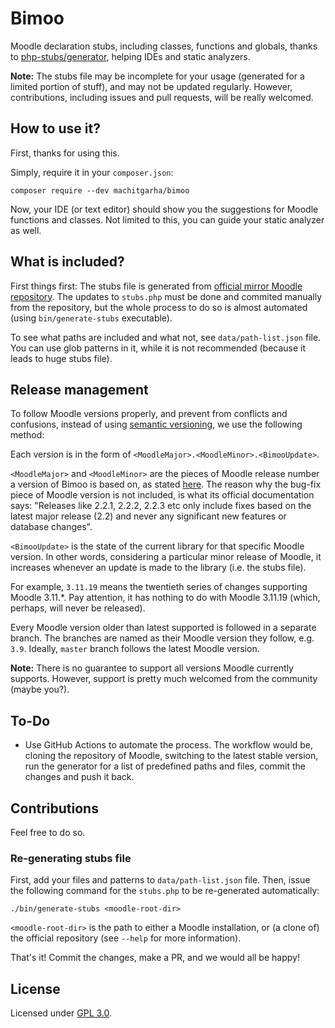 # Bimoo

Moodle declaration stubs, including classes, functions and globals, thanks to [php-stubs/generator](https://github.com/php-stubs/generator), helping IDEs and static analyzers.

**Note:** The stubs file may be incomplete for your usage (generated for a limited portion of stuff), and may not be updated regularly. However, contributions, including issues and pull requests, will be really welcomed.

## How to use it?

First, thanks for using this.

Simply, require it in your `composer.json`:

```
composer require --dev machitgarha/bimoo
```

Now, your IDE (or text editor) should show you the suggestions for Moodle functions and classes. Not limited to this, you can guide your static analyzer as well.

## What is included?

First things first: The stubs file is generated from [official mirror Moodle repository](https://github.com/moodle/moodle/tree/master/lib). The updates to `stubs.php` must be done and commited manually from the repository, but the whole process to do so is almost automated (using `bin/generate-stubs` executable).

To see what paths are included and what not, see `data/path-list.json` file. You can use glob patterns in it, while it is not recommended (because it leads to huge stubs file).

## Release management

To follow Moodle versions properly, and prevent from conflicts and confusions, instead of using [semantic versioning](https://semver.org), we use the following method:

Each version is in the form of `<MoodleMajor>.<MoodleMinor>.<BimooUpdate>`.

`<MoodleMajor>` and `<MoodleMinor>` are the pieces of Moodle release number a version of Bimoo is based on, as stated [here](https://docs.moodle.org/dev/Process#Stable_maintenance_cycles). The reason why the bug-fix piece of Moodle version is not included, is what its official documentation says: "Releases like 2.2.1, 2.2.2, 2.2.3 etc only include fixes based on the latest major release (2.2) and never any significant new features or database changes".

`<BimooUpdate>` is the state of the current library for that specific Moodle version. In other words, considering a particular minor release of Moodle, it increases whenever an update is made to the library (i.e. the stubs file).

For example, `3.11.19` means the twentieth series of changes supporting Moodle 3.11.*. Pay attention, it has nothing to do with Moodle 3.11.19 (which, perhaps, will never be released).

Every Moodle version older than latest supported is followed in a separate branch. The branches are named as their Moodle version they follow, e.g. `3.9`. Ideally, `master` branch follows the latest Moodle version.

**Note:** There is no guarantee to support all versions Moodle currently supports. However, support is pretty much welcomed from the community (maybe you?).

## To-Do

-   Use GitHub Actions to automate the process. The workflow would be, cloning the repository of Moodle, switching to the latest stable version, run the generator for a list of predefined paths and files, commit the changes and push it back.

## Contributions

Feel free to do so.

### Re-generating stubs file

First, add your files and patterns to `data/path-list.json` file. Then, issue the following command for the `stubs.php` to be re-generated automatically:

```
./bin/generate-stubs <moodle-root-dir>
```

`<moodle-root-dir>` is the path to either a Moodle installation, or (a clone of) the official repository (see `--help` for more information).

That's it! Commit the changes, make a PR, and we would all be happy!

## License

Licensed under [GPL 3.0](./LICENSE.md).

